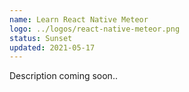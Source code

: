 ```yaml
---
name: Learn React Native Meteor
logo: ../logos/react-native-meteor.png
status: Sunset
updated: 2021-05-17
---
```


Description coming soon..
